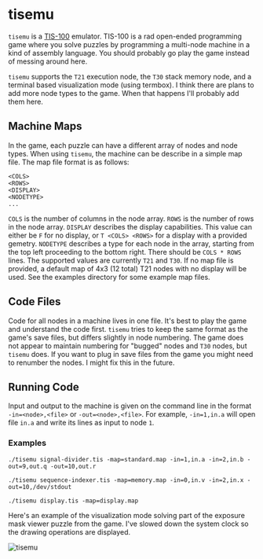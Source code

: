 # tisemu 

`tisemu` is a [TIS-100](http://www.zachtronics.com/tis-100/) emulator. TIS-100
is a rad open-ended programming game where you solve puzzles by programming a
multi-node machine in a kind of assembly language. You should probably go play
the game instead of messing around here.

`tisemu` supports the `T21` execution node, the `T30` stack memory node, and a
terminal based visualization mode (using termbox). I think there are plans to
add more node types to the game. When that happens I'll probably add them here.

## Machine Maps

In the game, each puzzle can have a different array of nodes and node types.
When using `tisemu`, the machine can be describe in a simple map file. The map
file format is as follows:

```
<COLS>
<ROWS>
<DISPLAY>
<NODETYPE>
...
```

`COLS` is the number of columns in the node array. `ROWS` is the number of rows
in the node array. `DISPLAY` describes the display capabilities. This value can
either be `F` for no display, or `T <COLS> <ROWS>` for a display with a
provided gemetry. `NODETYPE` describes a type for each node in the array,
starting from the top left proceeding to the bottom right. There should be
`COLS * ROWS` lines. The supported values are currently `T21` and `T30`. If no
map file is provided, a default map of 4x3 (12 total) T21 nodes with no display
will be used. See the examples directory for some example map files. 

## Code Files

Code for all nodes in a machine lives in one file. It's best to play the game
and understand the code first. `tisemu` tries to keep the same format as the
game's save files, but differs slightly in node numbering. The game does not
appear to maintain numbering for "bugged" nodes and `T30` nodes, but `tisemu`
does. If you want to plug in save files from the game you might need to
renumber the nodes. I might fix this in the future.

## Running Code

Input and output to the machine is given on the command line in the format
`-in=<node>,<file>` or `-out=<node>,<file>`. For example, `-in=1,in.a` will
open file `in.a` and write its lines as input to node `1`.

### Examples

```
./tisemu signal-divider.tis -map=standard.map -in=1,in.a -in=2,in.b -out=9,out.q -out=10,out.r
```

```
./tisemu sequence-indexer.tis -map=memory.map -in=0,in.v -in=2,in.x -out=10,/dev/stdout
```

```
./tisemu display.tis -map=display.map
```

Here's an example of the visualization mode solving part of the exposure mask
viewer puzzle from the game. I've slowed down the system clock so the drawing
operations are displayed.

![tisemu](https://cloud.githubusercontent.com/assets/143/8767250/63e59a56-2e24-11e5-9372-4b2801801f21.gif)

